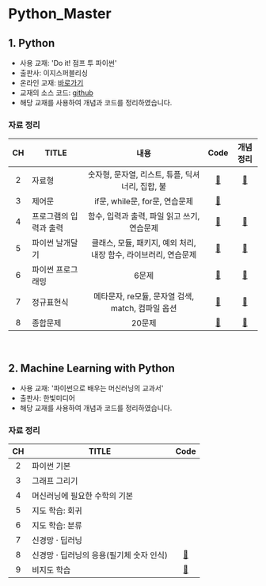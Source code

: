 # Python_Master

## 1. Python

- 사용 교재: 'Do it! 점프 투 파이썬'
- 출판사: 이지스퍼블리싱
- 온라인 교재: [바로가기](https://wikidocs.net/book/1)
- 교재의 소스 코드: [github](https://github.com/alstn2468/jump-to-python)
- 해당 교재를 사용하여 개념과 코드를 정리하였습니다.

### 자료 정리

| CH | TITLE | 내용 | Code | 개념정리 |
| :--: | ----------------------- | :-----------------------------: | :----------------------: | :-----------------------: |
|  2   | 자료형 | 숫자형, 문자열, 리스트, 튜플, 딕셔너리, 집합, 불 |[🔗](https://github.com/cha-suyeon/Python_Master/tree/main/Jump_to_python_2%EC%9E%A5) | [📔](https://velog.io/@cha-suyeon/%ED%8C%8C%EC%9D%B4%EC%8D%AC-%EC%9E%90%EB%A3%8C%ED%98%95-%EC%88%AB%EC%9E%90%ED%98%95-%EB%AC%B8%EC%9E%90%EC%97%B4-%EB%A6%AC%EC%8A%A4%ED%8A%B8-%ED%8A%9C%ED%94%8C) |
|  3   |  제어문 | if문, while문, for문, 연습문제 | [🔗](https://github.com/cha-suyeon/Python_Master/tree/main/Jump_to_python_3%EC%9E%A5) |  |
|  4   | 프로그램의 입력과 출력 | 함수, 입력과 출력, 파일 읽고 쓰기, 연습문제 | [🔗](https://github.com/cha-suyeon/Python_Master/tree/main/Jump_to_python_4%EC%9E%A5) | [📔](https://velog.io/@cha-suyeon/Python-%ED%95%A8%EC%88%98) |
|  5   | 파이썬 날개달기  | 클래스, 모듈, 패키지, 예외 처리, 내장 함수, 라이브러리, 연습문제 | [🔗](https://github.com/cha-suyeon/Python_Master/tree/main/Jump_to_python_5%EC%9E%A5) | [📔](https://velog.io/@cha-suyeon/Python-class) |
|  6   | 파이썬 프로그래밍 | 6문제 | [🔗](https://github.com/cha-suyeon/Python_Master/tree/main/Jump_to_python_6%EC%9E%A5) | [📔](https://velog.io/@cha-suyeon/Python-6%EC%9E%A5-%ED%94%84%EB%A1%9C%EA%B7%B8%EB%9E%98%EB%B0%8D) |
|  7   | 정규표현식 | 메타문자, re모듈, 문자열 검색, match, 컴파일 옵션 | [🔗](https://github.com/cha-suyeon/Python_Master/tree/main/Jump_to_python_7%EC%9E%A5) | [📔](https://velog.io/@cha-suyeon/%EC%A0%95%EA%B7%9C-%ED%91%9C%ED%98%84%EC%8B%9D%EC%9D%B4%EB%9E%80-%EB%AC%B8%EC%9E%90-%ED%81%B4%EB%9E%98%EC%8A%A4-Dot.-%EB%B0%98%EB%B3%B5-%EB%B0%98%EB%B3%B5-%EB%B0%98%EB%B3%B5mn)|
|  8   | 종합문제 | 20문제 | [🔗](https://github.com/cha-suyeon/Python_Master/tree/main/mini_test) | [📔](https://velog.io/@cha-suyeon/Python-%EB%AC%B8%EC%9E%90%EC%97%B4-%EB%B0%94%EA%BE%B8%EA%B8%B0-%EC%A0%90%ED%94%84%ED%88%AC%ED%8C%8C%EC%9D%B4%EC%8D%AC-%EC%A2%85%ED%95%A9%EB%AC%B8%EC%A0%9C-1%EB%B2%88) |

<br/>


## 2. Machine Learning with Python 

- 사용 교재: '파이썬으로 배우는 머신러닝의 교과서'
- 출판사: 한빛미디어
- 해당 교재를 사용하여 개념과 코드를 정리하였습니다.

### 자료 정리

| CH | TITLE | Code | 
| :--: | ----------------------- | :-----------------------------: |
|  2   | 파이썬 기본 | |[🔗](https://github.com/cha-suyeon/Python_Master/tree/main/ML_with_Python/ch2_python_basic) | 
|  3   | 그래프 그리기 | |[🔗]() | 
|  4   | 머신러닝에 필요한 수학의 기본 | |[🔗]() | 
|  5   | 지도 학습: 회귀 | |[🔗]() | 
|  6   | 지도 학습: 분류 | |[🔗]() | 
|  7   | 신경망 · 딥러닝 | |[🔗]() | 
|  8   | 신경망 · 딥러닝의 응용(필기체 숫자 인식) |[🔗]() |
|  9   | 비지도 학습 |[🔗]() 
